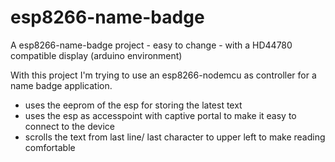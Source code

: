 # esp8266-name-badge
A esp8266-name-badge project - easy to change - with a HD44780 compatible display (arduino environment)

With this project I'm trying to use an esp8266-nodemcu as controller for a name badge application.

* uses the eeprom of the esp for storing the latest text
* uses the esp as accesspoint with captive portal to make it easy to connect to the device
* scrolls the text from last line/ last character to upper left to make reading comfortable
